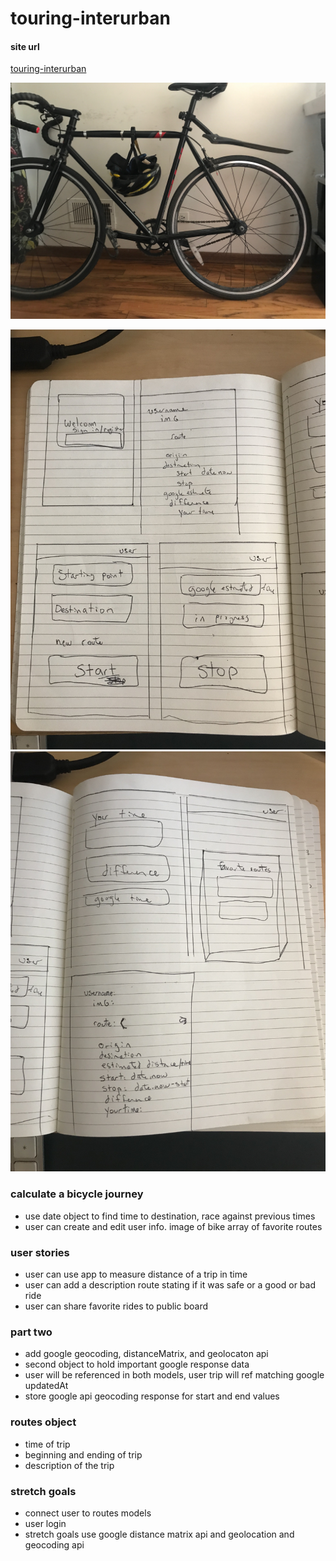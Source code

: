 # touring-interurban

#### site url
[touring-interurban](https://touring-interurban.herokuapp.com/)

![half-bicycle](/assets/58110593075__09EB8310-BBDC-4071-A34A-771DECE19C83.jpeg)

![wireframe-part1](/assets/IMG_3203.jpeg)
![wireframe-part2](/assets/IMG_3204.jpeg)


### calculate a bicycle journey

- use date object to find time to destination, race against previous times
- user can create and edit user info.  image of bike array of favorite routes

### user stories

- user can use app to measure distance of a trip in time
- user can add a description route stating if it was safe or a good or bad ride
- user can share favorite rides to public board

### part two

- add google geocoding, distanceMatrix, and geolocaton api
- second object to hold important google response data
- user will be referenced in both models, user trip will ref matching google updatedAt
- store google api geocoding response for start and end values

### routes object
- time of trip
- beginning and ending of trip
- description of the trip

### stretch goals
- connect user to routes models
- user login
- stretch goals  use google distance matrix api and geolocation and geocoding api
